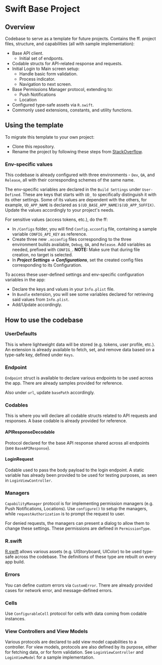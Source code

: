 # Swift Base Project

## Overview
Codebase to serve as a template for future projects. Contains the ff. project files, structure, and capabilities (all with sample implementation):

* Base API client.
  * Initial set of endponts.
* Codable structs for API-related response and requests.
* Initial Login to Main screen setup:
  * Handle basic form validation.
  * Process indicator.
  * Navigation to next screen.
* Base Permissions Manager protocol, extending to:
  * Push Notifications
  * Location
* Configured type-safe assets via `R.swift`.
* Commonly used extensions, constants, and utility functions.

## Using the template
To migrate this template to your own project:
* Clone this repository.
* Rename the project by following these steps from [StackOverflow](https://stackoverflow.com/a/35500038).

### Env-specific values
This codebase is already configured with three environments - `Dev`, `QA`, and `Release`, all with their corresponding schemes of the same name. 

The env-specific variables are declared in the `Build Settings` under `User-Defined`. These are keys that starts with `UD_` to specifically distinguish it with its other settings. Some of its values are dependent with the others, for example, `UD_APP_NAME` is declared as `$(UD_BASE_APP_NAME)$(UD_APP_SUFFIX)`. Update the values accordingly to your project's needs.

For sensitive values (access tokens, etc.), do the ff:
* In `/Configs` folder, you will find `Config.xcconfig` file, containing a sample variable `CONFIG_API_KEY` as reference.
* Create three new `.xcconfig` files corresponding to the three environment builds available, `Debug`, `QA`, and `Release`. Add variables as needed, prefixed with `CONFIG_`. **NOTE:** Make sure that during file creation, no target is selected.
* In ***Project Settings -> Configurations***, set the created config files corresponding to its Configuration. 

To access these user-defined settings and env-specific configuration variables in the app:
* Declare the keys and values in your `Info.plist` file.
* In `Bundle` extension, you will see some variables declared for retrieving said values from `Info.plist`.
* Add/Update accordingly.

## How to use the codebase
### UserDefaults
This is where lightweight data will be stored (e.g. tokens, user profile, etc.). An extension is already available to fetch, set, and remove data based on a type-safe key, defined under `Keys`.

### Endpoint
`Endpoint` struct is available to declare various endpoints to be used across the app. There are already samples provided for reference. 

Also under `url`, update `basePath` accordingly.

### Codables
This is where you will declare all codable structs related to API requests and responses. A base codable is already provided for reference.

#### APIResponseDecodable
Protocol declared for the base API response shared across all endpoints (see `BaseAPIResponse`).

#### LoginRequest
Codable used to pass the body payload to the login endpoint. A static variable has already been provided to be used for testing purposes, as seen in `LoginViewController`.

### Managers
`CapabilityManager` protocol is for implementing permission managers (e.g. Push Notifications, Locations). Use `configure()` to setup the managers, while `requestAuthorization` is to prompt the request to user. 

For denied requests, the managers can present a dialog to allow them to change these settings. These permissions are defined in `PermissionType`.

### R.swift
[R.swift](https://github.com/mac-cain13/R.swift) allows various assets (e.g. UIStoryboard, UIColor) to be used type-safe across the codebase. The definitions of these type are rebuilt on every app build.

### Errors
You can define custom errors via `CustomError`. There are already provided cases for network error, and message-defined errors.

### Cells
Use `ConfigurableCell` protocol for cells with data coming from codable instances.

### View Controllers and View Models
Various protocols are declared to add view model capabilities to a controller. For view models, protocols are also defined by its purpose, either for fetching data, or for form validation. See `LoginViewController` and `LoginViewModel` for a sample implementation.

